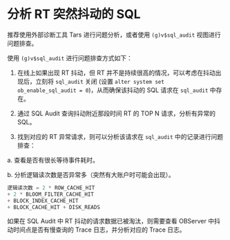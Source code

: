 # 分析 RT 突然抖动的 SQL

推荐使用外部诊断工具 Tars 进行问题分析，或者使用 `(g)v$sql_audit` 视图进行问题排查。

使用 `(g)v$sql_audit` 进行问题排查方式如下：

1. 在线上如果出现 RT 抖动，但 RT 并不是持续很高的情况，可以考虑在抖动出现后，立刻将 `sql_audit` 关闭 (设置 `alter system set ob_enable_sql_audit = 0`)，从而确保该抖动的 SQL 请求在 `sql_audit` 中存在。

2. 通过 SQL Audit 查询抖动附近那段时间 RT 的 TOP N 请求，分析有异常的 SQL。

3. 找到对应的 RT 异常请求，则可以分析该请求在 `sql_audit` 中的记录进行问题排查：

a. 查看是否有很长等待事件耗时。

b. 分析逻辑读次数是否异常多（突然有大账户时可能会出现）。

```sql
逻辑读次数 = 2 * ROW_CACHE_HIT 
+ 2 * BLOOM_FILTER_CACHE_HIT 
+ BLOCK_INDEX_CACHE_HIT 
+ BLOCK_CACHE_HIT + DISK_READS
```

如果在 SQL Audit 中 RT 抖动的请求数据已被淘汰，则需要查看 OBServer 中抖动时间点是否有慢查询的 Trace 日志，并分析对应的 Trace 日志。
